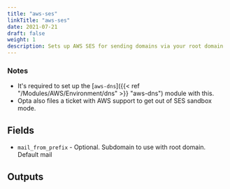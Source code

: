 ```yaml
---
title: "aws-ses"
linkTitle: "aws-ses"
date: 2021-07-21
draft: false
weight: 1
description: Sets up AWS SES for sending domains via your root domain
---
```


### Notes

- It's required to set up the [`aws-dns`]({{< ref "/Modules/AWS/Environment/dns" >}} "aws-dns") module with this.
- Opta also files a ticket with AWS support to get out of SES sandbox mode.


## Fields

- `mail_from_prefix` - Optional. Subdomain to use with root domain. Default mail

## Outputs


